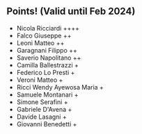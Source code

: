 ## Points! (Valid until Feb 2024)
* Nicola Ricciardi ++++
* Falco Giuseppe ++
* Leoni Matteo ++
* Garagnani Filippo ++
* Saverio Napolitano ++
* Camilla Ballestrazzi +
* Federico Lo Presti +
* Veroni Matteo +
* Ricci Wendy Ayewosa Maria +
* Samuele Montanari +
* Simone Serafini +
* Gabriele D'Avena +
* Davide Lasagni +
* Giovanni Benedetti +

